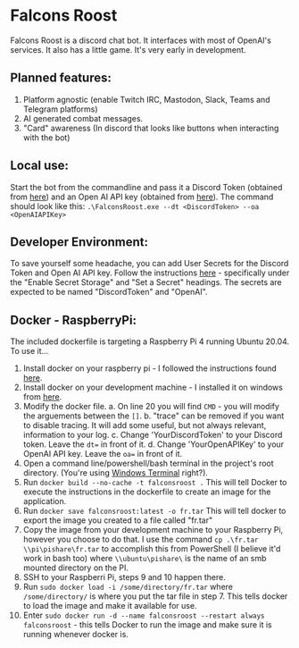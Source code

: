﻿# Falcons Roost 
 Falcons Roost is a discord chat bot. It interfaces with most of OpenAI's services. It also has a little game. It's very early in development.

## Planned features:
1. Platform agnostic (enable Twitch IRC, Mastodon, Slack, Teams and Telegram platforms)
2. AI generated combat messages.
3. "Card" awareness (In discord that looks like buttons when interacting with the bot)

## Local use: 
Start the bot from the commandline and pass it a Discord Token (obtained from [here](https://discord.com/developers/applications)) and an Open AI API key (obtained from [here](https://platform.openai.com/account/api-keys)). 
The command should look like this: `.\FalconsRoost.exe --dt <DiscordToken> --oa <OpenAIAPIKey>`

## Developer Environment:
To save yourself some headache, you can add User Secrets for the Discord Token and Open AI API key. Follow the instructions [here](https://learn.microsoft.com/en-us/aspnet/core/security/app-secrets?view=aspnetcore-7.0&tabs=windows) - specifically under the "Enable Secret Storage" and "Set a Secret" headings. The secrets are expected to be named "DiscordToken" and "OpenAI". 

## Docker - RaspberryPi:
The included dockerfile is targeting a Raspberry Pi 4 running Ubuntu 20.04. To use it...
1. Install docker on your raspberry pi - I followed the instructions found [here](https://phoenixnap.com/kb/docker-on-raspberry-pi).
2. Install docker on your development machine - I installed it on windows from [here](https://www.docker.com/).
3. Modify the docker file.
	a. On line 20 you will find `CMD` - you will modify the arguements between the `[]`.
	b. "trace" can be removed if you want to disable tracing. It will add some useful, but not always relevant, information to your log.
	c. Change 'YourDiscordToken' to your Discord token. Leave the `dt=` in front of it.
	d. Change 'YourOpenAPIKey' to your OpenAI API key. Leave the `oa=` in front of it.
4. Open a command line/powershell/bash terminal in the project's root directory. (You're using [Windows Terminal](https://www.microsoft.com/store/productId/9N0DX20HK701) right?).
5. Run `docker build --no-cache -t falconsroost .` This will tell Docker to execute the instructions in the dockerfile to create an image for the application.
6. Run `docker save falconsroost:latest -o fr.tar` This will tell docker to export the image you created to a file called "fr.tar"
7. Copy the image from your development machine to your Raspberry Pi, however you choose to do that. I use the command `cp .\fr.tar \\pi\pishare\fr.tar` to accomplish this from PowerShell (I believe it'd work in bash too) where `\\ubuntu\pishare\` is the name of an smb mounted directory on the PI.
8. SSH to your Raspberri Pi, steps 9 and 10 happen there.
9. Run `sudo docker load -i /some/directory/fr.tar` where `/some/directory/` is where you put the tar file in step 7. This tells docker to load the image and make it available for use.
10. Enter `sudo docker run -d --name falconsroost --restart always falconsroost` - this tells Docker to run the image and make sure it is running whenever docker is.
